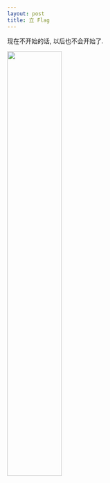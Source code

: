 ```yaml
---
layout: post
title: 立 Flag
---
```

现在不开始的话, 以后也不会开始了.

<img width=50% 
     src="http://imglf2.nosdn.127.net/img/bEd0djMvNWs3R0x3OVJSSHNCYnZvczBnVWtBVGdpNTZ3YUpFbnRuWEdCOHd2Y1JObEdiTW5RPT0.jpg"
     >
</img>
